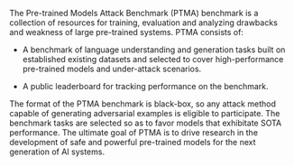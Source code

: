The Pre-trained Models Attack Benchmark (PTMA) benchmark is a collection of resources for training, evaluation and analyzing drawbacks and weakness of large pre-trained systems. PTMA consists of:

- A benchmark of  language understanding and generation tasks built on established existing datasets and selected to cover high-performance pre-trained models and under-attack scenarios.

- A public leaderboard for tracking performance on the benchmark.

The format of the PTMA benchmark is black-box, so any attack method capable of generating adversarial examples is eligible to participate. The benchmark tasks are selected so as to favor models that exhibitate  SOTA performance. The ultimate goal of PTMA is to drive research in the development of safe and powerful pre-trained models for the next generation of AI systems.
